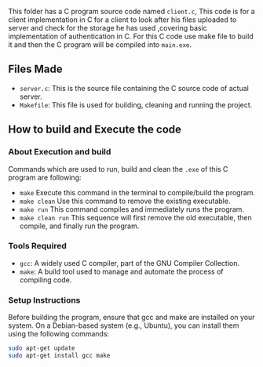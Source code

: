 This folder has a C program source code named `client.c`, This code is for a client implementation in C for a client to look after his files uploaded to server and check for the storage he has used ,covering basic implementation of authentication in C. For this C code use make file to build it and then the C program will be compiled into `main.exe`. 

## Files Made
- `server.c`: This is the source file containing the C source code of actual server.
- `Makefile`: This file is used for building, cleaning and running the project.

## How to build and Execute the code

### About Execution and build
Commands which are used to run, build and clean the `.exe` of this C program are following:

- `make` Execute this command in the terminal to compile/build the program.
- `make clean`  Use this command to remove the existing executable.
- `make run`  This command compiles and immediately runs the program.
- `make clean run` This sequence will first remove the old executable, then compile, and finally run the program.

### Tools Required
- `gcc`: A widely used C compiler, part of the GNU Compiler Collection.
- `make`: A build tool used to manage and automate the process of compiling code.

### Setup Instructions
Before building the program, ensure that gcc and make are installed on your system. On a Debian-based system (e.g., Ubuntu), you can install them using the following commands:

```sh
sudo apt-get update
sudo apt-get install gcc make
```
